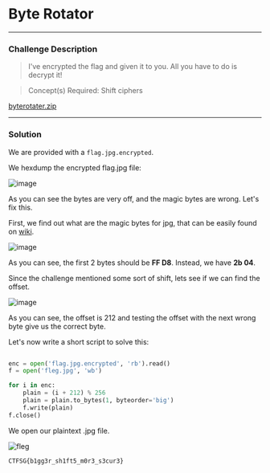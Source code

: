 # Byte Rotator

---

### Challenge Description

> I've encrypted the flag and given it to you. All you have to do is decrypt it!

> Concept(s) Required: Shift ciphers

[byterotater.zip](https://github.com/caprinux/Cyberthon-2021-Training/files/6369136/byterotater.zip)

---

### Solution

We are provided with a ``flag.jpg.encrypted``.

We hexdump the encrypted flag.jpg file:

![image](https://user-images.githubusercontent.com/76640319/115951310-aae41200-a512-11eb-9f27-9a83751ca876.png)

As you can see the bytes are very off, and the magic bytes are wrong. Let's fix this.

First, we find out what are the magic bytes for jpg, that can be easily found on [wiki](https://en.wikipedia.org/wiki/List_of_file_signatures). 

![image](https://user-images.githubusercontent.com/76640319/115951337-d0711b80-a512-11eb-845f-0df9903c9726.png)

As you can see, the first 2 bytes should be **FF D8**. Instead, we have **2b 04**. 

Since the challenge mentioned some sort of shift, lets see if we can find the offset.

![image](https://user-images.githubusercontent.com/76640319/115951370-00b8ba00-a513-11eb-9b9d-481c7ebdee98.png)

As you can see, the offset is 212 and testing the offset with the next wrong byte give us the correct byte.

Let's now write a short script to solve this:

```py

enc = open('flag.jpg.encrypted', 'rb').read()
f = open('fleg.jpg', 'wb')

for i in enc:
    plain = (i + 212) % 256
    plain = plain.to_bytes(1, byteorder='big')
    f.write(plain)
f.close()
```

We open our plaintext .jpg file.

![fleg](https://user-images.githubusercontent.com/76640319/115951400-26de5a00-a513-11eb-9ff7-d1c9f870f4ba.jpg)

```
CTFSG{b1gg3r_sh1ft5_m0r3_s3cur3}
```
